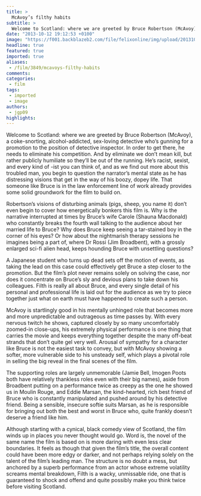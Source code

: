 ```yaml
---
title: >
  McAvoy’s filthy habits
subtitle: >
  Welcome to Scotland: where we are greeted by Bruce Robertson (McAvoy), a coke-snorting, alcohol-addicted, sex-loving detective who’s gunning for a promotion to the position of detective inspector.
date: "2013-10-12 19:12:53 +0100"
image: "https://f001.backblazeb2.com/file/felixonline/img/upload/201310122012-jal08-film_filth.jpg"
headline: true
featured: true
imported: true
aliases:
 - /film/3849/mcavoys-filthy-habits
comments:
categories:
 - film
tags:
 - imported
 - image
authors:
 - jgp09
highlights:
---
```


Welcome to Scotland: where we are greeted by Bruce Robertson (McAvoy), a coke-snorting, alcohol-addicted, sex-loving detective who’s gunning for a promotion to the position of detective inspector. In order to get there, he needs to eliminate his competition. And by eliminate we don’t mean kill, but rather publicly humiliate so they’ll be out of the running. He’s racist, sexist, and every kind of -ist you can think of, and as we find out more about this troubled man, you begin to question the narrator’s mental state as he has distressing visions that get in the way of his boozy, dopey life. That someone like Bruce is in the law enforcement line of work already provides some solid groundwork for the film to build on.

Robertson’s visions of disturbing animals (pigs, sheep, you name it) don’t even begin to cover how energetically bonkers this film is. Why is the narrative interrupted at times by Bruce’s wife Carole (Shauna Macdonald) who constantly breaks the fourth wall talking to the audience about her married life to Bruce? Why does Bruce keep seeing a tar-stained boy in the corner of his eyes? Or how about the nightmarish therapy sessions he imagines being a part of, where Dr Rossi (Jim Broadbent), with a grossly enlarged sci-fi alien head, keeps hounding Bruce with unsettling questions?

A Japanese student who turns up dead sets off the motion of events, as taking the lead on this case could effectively get Bruce a step closer to the promotion. But the film’s plot never remains solely on solving the case, nor does it concentrate on Bruce’s sly and devious plans to take down his colleagues. Filth is really all about Bruce, and every single detail of his personal and professional life is laid out for the audience as we try to piece together just what on earth must have happened to create such a person.

McAvoy is startlingly good in his mentally unhinged role that becomes more and more unpredictable and outrageous as time passes by. With every nervous twitch he shows, captured closely by so many uncomfortably zoomed-in close-ups, his extremely physical performance is one thing that carries the movie and keeps everything together despite the many off-beat strands that don’t quite gel very well. Arousal of sympathy for a character like Bruce is not the easiest task to convey, but with McAvoy showing a softer, more vulnerable side to his unsteady self, which plays a pivotal role in selling the big reveal in the final scenes of the film.

The supporting roles are largely unmemorable (Jamie Bell, Imogen Poots both have relatively thankless roles even with their big names), aside from Broadbent putting on a performance twice as creepy as the one he showed us in Moulin Rouge, and Eddie Marsan, the kind-hearted, rich best friend of Bruce who is constantly manipulated and pushed around by his detective friend. Being a sensible, insecure softie suits Marsan, as he is responsible for bringing out both the best and worst in Bruce who, quite frankly doesn’t deserve a friend like him.

Although starting with a cynical, black comedy view of Scotland, the film winds up in places you never thought would go. Word is, the novel of the same name the film is based on is more daring with even less clear boundaries. It feels as though that given the film’s title, the overall content could have been more edgy or darker, and not perhaps relying solely on the talent of the film’s leading man.
 The structure is no doubt a mess, but anchored by a superb performance from an actor whose extreme volatility screams mental breakdown, Filth is a wacky, unmissable ride, one that is guaranteed to shock and offend and quite possibly make you think twice before visiting Scotland.
